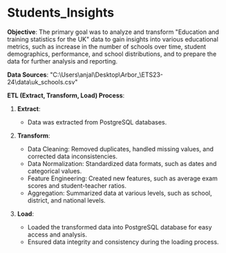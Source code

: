 # Students_Insights
**Objective**:
The primary goal was to analyze and transform "Education and training statistics for the UK"
data to gain insights into various educational metrics, such as increase in the number of schools over time, student demographics, performance, and school distributions, and to prepare the data for further analysis and reporting.

**Data Sources**: "C:\Users\anjal\Desktop\Arbor_\ETS23-24\data\uk_schools.csv"

**ETL (Extract, Transform, Load) Process**:

1. **Extract**:
   - Data was extracted from PostgreSQL databases.

2. **Transform**:
   - Data Cleaning: Removed duplicates, handled missing values, and corrected data inconsistencies.
   - Data Normalization: Standardized data formats, such as dates and categorical values.   
   - Feature Engineering: Created new features, such as average exam scores and student-teacher ratios.
   - Aggregation: Summarized data at various levels, such as school, district, and national levels.

3. **Load**:
   - Loaded the transformed data into PostgreSQL database for easy access and analysis.
   - Ensured data integrity and consistency during the loading process.
